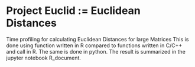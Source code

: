 # Project Euclid := Euclidean Distances
Time profiling for calculating Euclidean Distances for large Matrices
This is done using function written in R compared to functions written in C/C++ and call in R.
The same is done in python. The result is summarized in the jupyter notebook R_document.
